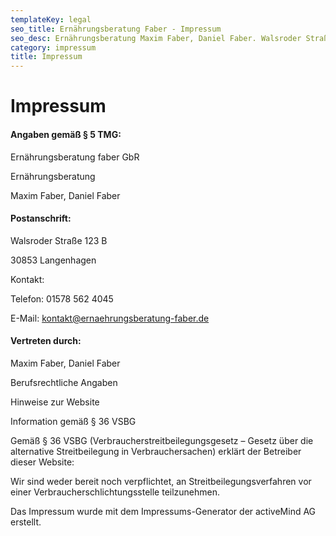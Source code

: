 ```yaml
---
templateKey: legal
seo_title: Ernährungsberatung Faber - Impressum
seo_desc: Ernährungsberatung Maxim Faber, Daniel Faber. Walsroder Straße 123 B. Ernährungsberatung für Hannover und die Umgebung
category: impressum
title: Impressum
---
```

# Impressum

**<h4>Angaben gemäß § 5 TMG: </h4>**

Ernährungsberatung faber GbR

Ernährungsberatung

Maxim Faber, Daniel Faber

**<h4>Postanschrift: </h4>**

Walsroder Straße 123 B

30853 Langenhagen

Kontakt:

Telefon: 01578 562 4045

E-Mail: kontakt@ernaehrungsberatung-faber.de

**<h4> Vertreten durch: </h4>**

Maxim Faber, Daniel Faber

Berufsrechtliche Angaben

Hinweise zur Website

Information gemäß § 36 VSBG

Gemäß § 36 VSBG (Verbraucherstreitbeilegungsgesetz – Gesetz über die alternative Streitbeilegung in Verbrauchersachen) erklärt der Betreiber dieser Website:

Wir sind weder bereit noch verpflichtet, an Streitbeilegungsverfahren vor einer Verbraucherschlichtungsstelle teilzunehmen.

Das Impressum wurde mit dem Impressums-Generator der activeMind AG erstellt.
